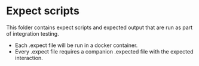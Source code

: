 # Expect scripts

This folder contains expect scripts and expected output that are run as part of integration testing.

- Each .expect file will be run in a docker container.
- Every .expect file requires a companion .expected file with the expected interaction.